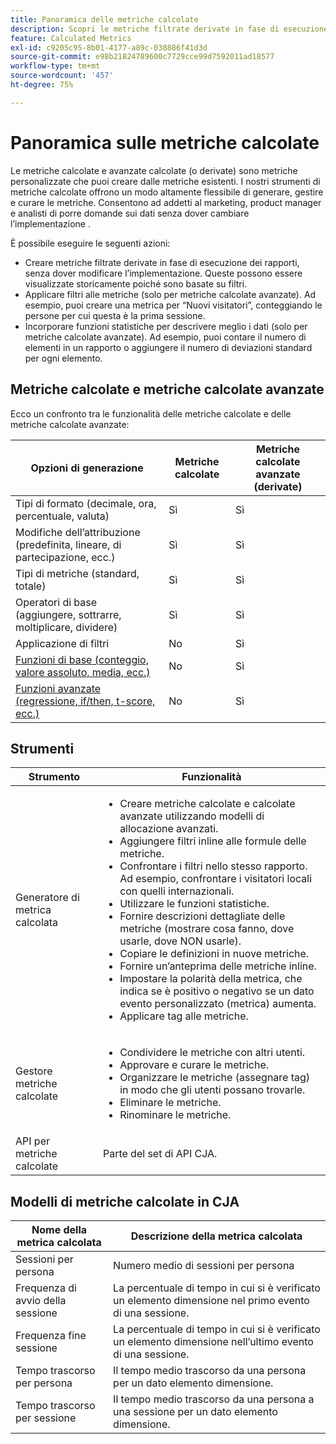 ```yaml
---
title: Panoramica delle metriche calcolate
description: Scopri le metriche filtrate derivate in fase di esecuzione dei rapporti.
feature: Calculated Metrics
exl-id: c9205c95-8b01-4177-a89c-038886f41d3d
source-git-commit: e98b21824789600c7729cce99d7592011ad18577
workflow-type: tm+mt
source-wordcount: '457'
ht-degree: 75%

---
```


# Panoramica sulle metriche calcolate

Le metriche calcolate e avanzate calcolate (o derivate) sono metriche personalizzate che puoi creare dalle metriche esistenti. I nostri strumenti di metriche calcolate offrono un modo altamente flessibile di generare, gestire e curare le metriche. Consentono ad addetti al marketing, product manager e analisti di porre domande sui dati senza dover cambiare l’implementazione .

È possibile eseguire le seguenti azioni:

* Creare metriche filtrate derivate in fase di esecuzione dei rapporti, senza dover modificare l’implementazione. Queste possono essere visualizzate storicamente poiché sono basate su filtri.
* Applicare filtri alle metriche (solo per metriche calcolate avanzate). Ad esempio, puoi creare una metrica per “Nuovi visitatori”, conteggiando le persone per cui questa è la prima sessione.
* Incorporare funzioni statistiche per descrivere meglio i dati (solo per metriche calcolate avanzate). Ad esempio, puoi contare il numero di elementi in un rapporto o aggiungere il numero di deviazioni standard per ogni elemento.

## Metriche calcolate e metriche calcolate avanzate

Ecco un confronto tra le funzionalità delle metriche calcolate e delle metriche calcolate avanzate:

| Opzioni di generazione | Metriche calcolate | Metriche calcolate avanzate (derivate) |
|---|---|---|
| Tipi di formato (decimale, ora, percentuale, valuta) | Sì | Sì |
| Modifiche dell’attribuzione (predefinita, lineare, di partecipazione, ecc.) | Sì | Sì |
| Tipi di metriche (standard, totale) | Sì | Sì |
| Operatori di base (aggiungere, sottrarre, moltiplicare, dividere) | Sì | Sì |
| Applicazione di filtri | No | Sì |
| [Funzioni di base (conteggio, valore assoluto, media, ecc.)](/help/components/calc-metrics/cm-functions.md) | No | Sì |
| [Funzioni avanzate (regressione, if/then, t-score, ecc.)](/help/components/calc-metrics/cm-adv-functions.md) | No | Sì |

## Strumenti

| Strumento | Funzionalità |
|--- |--- |
| Generatore di metrica calcolata | <ul><li>Creare metriche calcolate e calcolate avanzate utilizzando modelli di allocazione avanzati.</li><li>Aggiungere filtri inline alle formule delle metriche.</li><li>Confrontare i filtri nello stesso rapporto. Ad esempio, confrontare i visitatori locali con quelli internazionali.</li><li>Utilizzare le funzioni statistiche.</li><li> Fornire descrizioni dettagliate delle metriche (mostrare cosa fanno, dove usarle, dove NON usarle).</li><li>Copiare le definizioni in nuove metriche.</li><li>Fornire un’anteprima delle metriche inline.</li><li>Impostare la polarità della metrica, che indica se è positivo o negativo se un dato evento personalizzato (metrica) aumenta.</li><li>Applicare tag alle metriche.</li></ul> |
| Gestore metriche calcolate | <ul><li>Condividere le metriche con altri utenti.</li><li>Approvare e curare le metriche.</li><li>Organizzare le metriche (assegnare tag) in modo che gli utenti possano trovarle.</li><li>Eliminare le metriche.</li><li>Rinominare le metriche.</li></ul> |
| API per metriche calcolate | Parte del set di API CJA. |

## Modelli di metriche calcolate in CJA

| Nome della metrica calcolata | Descrizione della metrica calcolata |
| --- | --- |
| Sessioni per persona | Numero medio di sessioni per persona |
| Frequenza di avvio della sessione | La percentuale di tempo in cui si è verificato un elemento dimensione nel primo evento di una sessione. |
| Frequenza fine sessione | La percentuale di tempo in cui si è verificato un elemento dimensione nell’ultimo evento di una sessione. |
| Tempo trascorso per persona | Il tempo medio trascorso da una persona per un dato elemento dimensione. |
| Tempo trascorso per sessione | Il tempo medio trascorso da una persona a una sessione per un dato elemento dimensione. |
